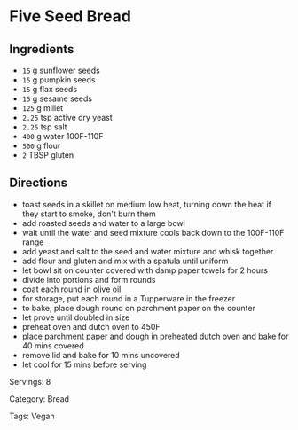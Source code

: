 # Five Seed Bread

## Ingredients

- `15` g sunflower seeds
- `15` g pumpkin seeds
- `15` g flax seeds
- `15` g sesame seeds
- `125` g millet
- `2.25` tsp active dry yeast
- `2.25` tsp salt
- `400` g water 100F-110F
- `500` g flour
- `2` TBSP gluten

## Directions

- toast seeds in a skillet on medium low heat, turning down the heat if they start to smoke, don't burn them
- add roasted seeds and water to a large bowl
- wait until the water and seed mixture cools back down to the 100F-110F range
- add yeast and salt to the seed and water mixture and whisk together
- add flour and gluten and mix with a spatula until uniform
- let bowl sit on counter covered with damp paper towels for 2 hours
- divide into portions and form rounds
- coat each round in olive oil
- for storage, put each round in a Tupperware in the freezer
- to bake, place dough round on parchment paper on the counter
- let prove until doubled in size
- preheat oven and dutch oven to 450F
- place parchment paper and dough in preheated dutch oven and bake for 40 mins covered
- remove lid and bake for 10 mins uncovered
- let cool for 15 mins before serving

Servings: 8

Category: Bread

Tags: Vegan

